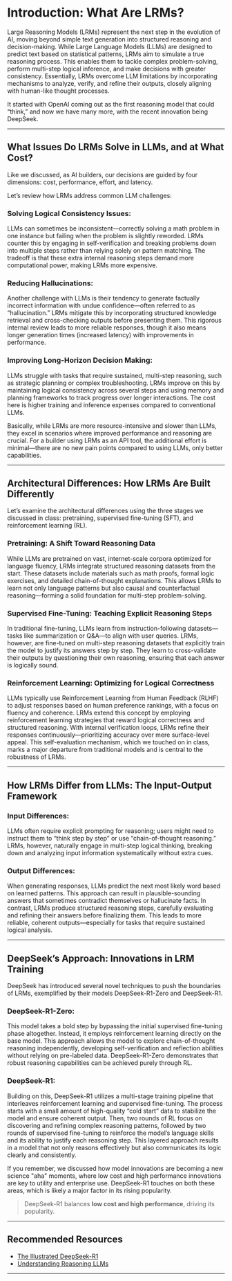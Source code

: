 # Introduction: What Are LRMs?

Large Reasoning Models (LRMs) represent the next step in the evolution of AI, moving beyond simple text generation into structured reasoning and decision-making. While Large Language Models (LLMs) are designed to predict text based on statistical patterns, LRMs aim to simulate a true reasoning process. This enables them to tackle complex problem-solving, perform multi-step logical inference, and make decisions with greater consistency. Essentially, LRMs overcome LLM limitations by incorporating mechanisms to analyze, verify, and refine their outputs, closely aligning with human-like thought processes.

It started with OpenAI coming out as the first reasoning model that could “think,” and now we have many more, with the recent innovation being DeepSeek.

---

## What Issues Do LRMs Solve in LLMs, and at What Cost?

Like we discussed, as AI builders, our decisions are guided by four dimensions: cost, performance, effort, and latency.

Let’s review how LRMs address common LLM challenges:

### Solving Logical Consistency Issues:
LLMs can sometimes be inconsistent—correctly solving a math problem in one instance but failing when the problem is slightly reworded. LRMs counter this by engaging in self-verification and breaking problems down into multiple steps rather than relying solely on pattern matching. The tradeoff is that these extra internal reasoning steps demand more computational power, making LRMs more expensive.

### Reducing Hallucinations:
Another challenge with LLMs is their tendency to generate factually incorrect information with undue confidence—often referred to as “hallucination.” LRMs mitigate this by incorporating structured knowledge retrieval and cross-checking outputs before presenting them. This rigorous internal review leads to more reliable responses, though it also means longer generation times (increased latency) with improvements in performance.

### Improving Long-Horizon Decision Making:
LLMs struggle with tasks that require sustained, multi-step reasoning, such as strategic planning or complex troubleshooting. LRMs improve on this by maintaining logical consistency across several steps and using memory and planning frameworks to track progress over longer interactions. The cost here is higher training and inference expenses compared to conventional LLMs.

Basically, while LRMs are more resource-intensive and slower than LLMs, they excel in scenarios where improved performance and reasoning are crucial. For a builder using LRMs as an API tool, the additional effort is minimal—there are no new pain points compared to using LLMs, only better capabilities.

---

## Architectural Differences: How LRMs Are Built Differently

Let’s examine the architectural differences using the three stages we discussed in class: pretraining, supervised fine-tuning (SFT), and reinforcement learning (RL).

### Pretraining: A Shift Toward Reasoning Data
While LLMs are pretrained on vast, internet-scale corpora optimized for language fluency, LRMs integrate structured reasoning datasets from the start. These datasets include materials such as math proofs, formal logic exercises, and detailed chain-of-thought explanations. This allows LRMs to learn not only language patterns but also causal and counterfactual reasoning—forming a solid foundation for multi-step problem-solving.

### Supervised Fine-Tuning: Teaching Explicit Reasoning Steps
In traditional fine-tuning, LLMs learn from instruction-following datasets—tasks like summarization or Q&A—to align with user queries. LRMs, however, are fine-tuned on multi-step reasoning datasets that explicitly train the model to justify its answers step by step. They learn to cross-validate their outputs by questioning their own reasoning, ensuring that each answer is logically sound.

### Reinforcement Learning: Optimizing for Logical Correctness
LLMs typically use Reinforcement Learning from Human Feedback (RLHF) to adjust responses based on human preference rankings, with a focus on fluency and coherence. LRMs extend this concept by employing reinforcement learning strategies that reward logical correctness and structured reasoning. With internal verification loops, LRMs refine their responses continuously—prioritizing accuracy over mere surface-level appeal. This self-evaluation mechanism, which we touched on in class, marks a major departure from traditional models and is central to the robustness of LRMs.

---

## How LRMs Differ from LLMs: The Input-Output Framework

### Input Differences:
LLMs often require explicit prompting for reasoning; users might need to instruct them to “think step by step” or use “chain-of-thought reasoning.” LRMs, however, naturally engage in multi-step logical thinking, breaking down and analyzing input information systematically without extra cues.

### Output Differences:
When generating responses, LLMs predict the next most likely word based on learned patterns. This approach can result in plausible-sounding answers that sometimes contradict themselves or hallucinate facts. In contrast, LRMs produce structured reasoning steps, carefully evaluating and refining their answers before finalizing them. This leads to more reliable, coherent outputs—especially for tasks that require sustained logical analysis.

---

## DeepSeek’s Approach: Innovations in LRM Training

DeepSeek has introduced several novel techniques to push the boundaries of LRMs, exemplified by their models DeepSeek-R1-Zero and DeepSeek-R1.

### DeepSeek-R1-Zero:
This model takes a bold step by bypassing the initial supervised fine-tuning phase altogether. Instead, it employs reinforcement learning directly on the base model. This approach allows the model to explore chain-of-thought reasoning independently, developing self-verification and reflection abilities without relying on pre-labeled data. DeepSeek-R1-Zero demonstrates that robust reasoning capabilities can be achieved purely through RL.

### DeepSeek-R1:
Building on this, DeepSeek-R1 utilizes a multi-stage training pipeline that interleaves reinforcement learning and supervised fine-tuning. The process starts with a small amount of high-quality “cold start” data to stabilize the model and ensure coherent output. Then, two rounds of RL focus on discovering and refining complex reasoning patterns, followed by two rounds of supervised fine-tuning to reinforce the model’s language skills and its ability to justify each reasoning step. This layered approach results in a model that not only reasons effectively but also communicates its logic clearly and consistently.

If you remember, we discussed how model innovations are becoming a new science "aha" moments, where low cost and high performance innovations are key to utility and enterprise use. DeepSeek-R1 touches on both these areas, which is likely a major factor in its rising popularity.

> DeepSeek-R1 balances **low cost and high performance**, driving its popularity.

---

## Recommended Resources
- [The Illustrated DeepSeek-R1](https://newsletter.languagemodels.co/p/the-illustrated-deepseek-r1) 
- [Understanding Reasoning LLMs](https://sebastianraschka.com/blog/2025/understanding-reasoning-llms.html)

---

